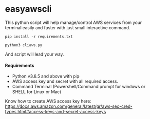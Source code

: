 # easyawscli

This python script will help manage/control AWS services from your terminal easily and faster with just small interactive command.

```pip install -r requirements.txt```

```python3 cliaws.py```

And script will lead your way. 



#### Requirements

- Python v3.8.5 and above with pip
- AWS access key and secret with all required access.
- Command Terminal (Powershell/Command prompt for windows or SHELL for Linux or Mac)

Know how to create AWS access key here: https://docs.aws.amazon.com/general/latest/gr/aws-sec-cred-types.html#access-keys-and-secret-access-keys
